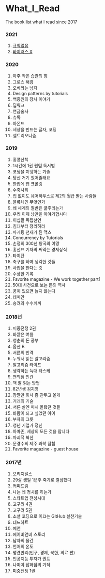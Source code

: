 # What_I_Read
The book list what I read since 2017

### 2021
1. [규칙없음](http://www.yes24.com/Product/Goods/92275597?OzSrank=1)
2. [바이러스 X](http://www.yes24.com/Product/Goods/94164123?OzSrank=1)

### 2020
1. 아주 작은 습관의 힘
2. 그로스 해킹
3. 오베라는 남자
4. Design patterns by tutorials
5. 백종원의 장사 이야기
6. 딥워크
7. 연금술사
8. 슈독
9. 아몬드
10. 세상을 만드는 글자, 코딩
11. 셀트리오니즘

### 2019
1. 홍콩산책
2. 1시간에 1권 퀀텀 독서법
3. 코딩을 지탱하는 기술
4. 당신 거기 있어줄래요
5. 한입에 웹 크롤링
6. 수축사회
7. 집 없이도 쉐어하우스로 제2의 월급 받는 사람들
8. 블록체인 무엇인가
9. 왜 세계의 절반은 굶주리는가
10. 우리 이제 낭만을 이야기합시다
11. 이십팔 독립선언
12. 침대부터 정리하라
13. 마케팅 천재가 된 맥스
14. Concurrency by Tutorials
15. 손정의 300년 왕국의 야망
16. 홍선표 기자의 써먹는 경제상식
17. 타이탄
18. 축구를 하며 생각한 것들
19. 사업을 한다는 것
20. 수상한 기록
21. Favorite magazine - We work together part1
22. 50대 사건으로 보는 돈의 역사
23. 꿈이 있으면 늙지 않는다
24. 데미안
25. 승려와 수수께끼

### 2018년
1. 미중전쟁 2권
2. 바깥은 여름
3. 청춘의 돈 공부
4. 옵션 B
5. 서른의 반격
6. 누워서 읽는 알고리즘
7. 알고리즘 라이프
8. 생각하는 늑대 타스케
9. 편의점 인간
10. 책 잘 읽는 방법
11. 82년생 김지영
12. 잠깐만 회사 좀 관두고 올게
13. 거래의 기술
14. 서른 살엔 미처 몰랐던 것들
15. 바람이 되고 싶었던 아이
16. 부자의 그릇
17. 청년 기업가 정신
18. 아마존, 세상의 모든 것을 팝니다
19. 파괴적 혁신
20. 문경수의 제주 과학 탐험
21. Favorite magazine - guest house

### 2017년
1. 오리지널스
2. 29살 생일 1년후 죽기로 결심했다
3. 커피드림
4. 나는 왜 정치를 하는가
5. 스타트업 전성시대
6. 고구려 4권
7. 고구려 5권
8. 소셜 코딩으로 이끄는 GitHub 실천기술
9. 데드하트
10. 예언
11. 에어비앤비 스토리
12. 남자의 물건
13. 언어의 온도
14. 명견만리(인구, 경제, 북한, 의료 편)
15. 인공지능 투자가 퀀트
16. 나미야 잡화점의 기적
17. 미중전쟁 1권
